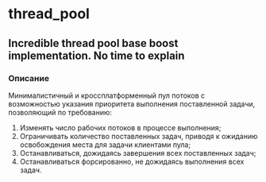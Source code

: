 # thread_pool
## Incredible thread pool base boost implementation. No time to explain

### Описание
Минималистичный и кроссплатформенный пул потоков с возможностью указания приоритета выполнения поставленной задачи, позволяющий по требованию: 

1. Изменять число рабочих потоков в процессе выполнения; 
2. Ограничивать количество поставленных задач, приводя к ожиданию освобождения места для задачи клиентами пула; 
3. Останавливаться, дожидаясь завершения всех поставленных задач; 
4. Останавливаться форсированно, не дожидаясь выполнения всех задач.

